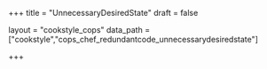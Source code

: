 +++
title = "UnnecessaryDesiredState"
draft = false

layout = "cookstyle_cops"
data_path = ["cookstyle","cops_chef_redundantcode_unnecessarydesiredstate"]

+++

<!-- The content of this page is automatically generated from the
cops_chef_redundantcode_unnecessarydesiredstate.yml file in github.com/chef/cookstyle/blob/main/docs-chef-io/data/cookstyle/. -->
